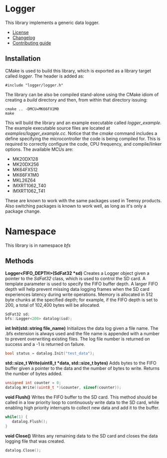 # Logger
This library implements a generic data logger.
   * [License](LICENSE.md)
   * [Changelog](CHANGELOG.md)
   * [Contributing guide](CONTRIBUTING.md)

## Installation
CMake is used to build this library, which is exported as a library target called *logger*. The header is added as:

```
#include "logger/logger.h"
```

The library can be also be compiled stand-alone using the CMake idiom of creating a *build* directory and then, from within that directory issuing:

```
cmake .. -DMCU=MK66FX1M0
make
```

This will build the library and an example executable called *logger_example*. The example executable source files are located at *examples/logger_example.cc*. Notice that the *cmake* command includes a define specifying the microcontroller the code is being compiled for. This is required to correctly configure the code, CPU frequency, and compile/linker options. The available MCUs are:
   * MK20DX128
   * MK20DX256
   * MK64FX512
   * MK66FX1M0
   * MKL26Z64
   * IMXRT1062_T40
   * IMXRT1062_T41

These are known to work with the same packages used in Teensy products. Also switching packages is known to work well, as long as it's only a package change. 

# Namespace
This library is in namespace *bfs*

## Methods

**Logger<FIFO_DEPTH>(SdFat32 &ast;sd)** Creates a Logger object given a pointer to the *SdFat32* class, which is used to control the SD card. A template parameter is used to specify the FIFO buffer depth. A larger FIFO depth will help prevent missing data logging frames when the SD card experiences latency during write operations. Memory is allocated in 512 byte chunks at the specified depth; for example, if the FIFO depth is set to 200, a total of 102,400 bytes will be allocated.

```C++
SdFat32 sd;
bfs::Logger<200> datalog(&sd);
```

**int Init(std::string file_name)** Initializes the data log given a file name. The .bfs extension is always used and the file name is appended with a number to prevent overwriting existing files. The log file number is returned on success and a -1 is returned on failure.

```C++
bool status = datalog.Init("test_data");
```

**std::size_t Write(uint8_t &ast;data, std::size_t bytes)** Adds bytes to the FIFO buffer given a pointer to the data and the number of bytes to write. Returns the number of bytes added. 

```C++
unsigned int counter = 0;
datalog.Write((uint8_t *)&counter, sizeof(counter));
```

**void Flush()** Writes the FIFO buffer to the SD card. This method should be called in a low priority loop to continuously write data to the SD card, while enabling high priority interrupts to collect new data and add it to the buffer.

```C++
while(1) {
   datalog.Flush();
}
```

**void Close()** Writes any remaining data to the SD card and closes the data logging file that was created.

```C++
datalog.Close();
```
